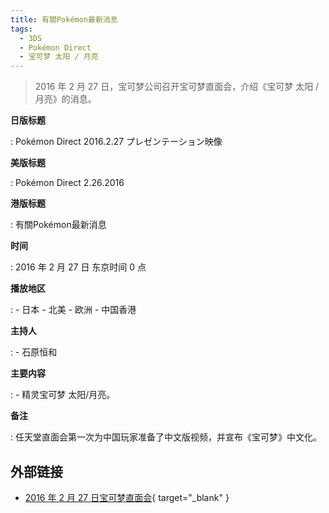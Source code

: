 ```yaml
---
title: 有關Pokémon最新消息
tags:
  - 3DS
  - Pokémon Direct
  - 宝可梦 太阳 / 月亮
---
```


> 2016 年 2 月 27 日，宝可梦公司召开宝可梦直面会，介绍《宝可梦 太阳 / 月亮》的消息。

**日版标题**

:   Pokémon Direct 2016.2.27 プレゼンテーション映像

**美版标题**

:   Pokémon Direct 2.26.2016

**港版标题**

:   有關Pokémon最新消息

**时间**

:   2016 年 2 月 27 日 东京时间 0 点

**播放地区**

:   - 日本
	- 北美
	- 欧洲
	- 中国香港

**主持人**

:   - 石原恒和

**主要内容**

:   - 精灵宝可梦 太阳/月亮。

**备注**

:   任天堂直面会第一次为中国玩家准备了中文版视频，并宣布《宝可梦》中文化。

## 外部链接

- [2016 年 2 月 27 日宝可梦直面会](https://www.bilibili.com/video/BV16E411i7Qf/){ target="_blank" }
